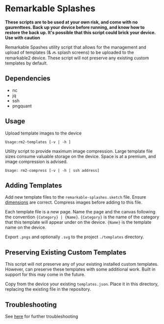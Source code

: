 # Remarkable Splashes

**These scripts are to be used at your own risk, and come with no gaurenttees. Back up your device before running, and know how to restore the back up. It's possible that this script could brick your device. Use with caution**

Remarkable Spashes utility script that allows for the management and upload of templates (& :soon: splash screens) to be uploaded to the remarkable2 device. These script will not preserve any existing custom templates by default. 

## Dependencies

- nc
- jq
- ssh
- pngquant

## Usage

Upload template images to the device

`Usage:rm2-templates [-v | -h ]`

Utility script to provide maximum image compression. Large template file sizes consume valuable storage on the device. Space is at a premium, and image compression is advised.

`Usage: rm2-compress [-v | -h | ssh address]`

## Adding Templates

Add new template files to the `remarkable-splashes.sketch` file. Ensure [dimensions](https://remarkablewiki.com/tips/templates) are correct. Compress images before adding to this file. 

Each template file is a new page. Name the page and the canvas following the convention `{Category} | {Name}`. `{Category}` is the name of the category that this template will appear under on the device. `{Name}` is the template name on the device.

Export `.pngs` and optionally `.svg` to the project `./templates` directory.

## Preserving Existing Custom Templates
This script will not preserve any of your existing installed custom templates. However, can preserve these templates with some additional work. Built in support for this may come in the future.

Copy from the device your existing `templates.json`. Place it in this directory, replacing the existing file in the repository.

## Troubleshooting

See [here](https://remarkablewiki.com/tips/templates) for further troubleshooting 
